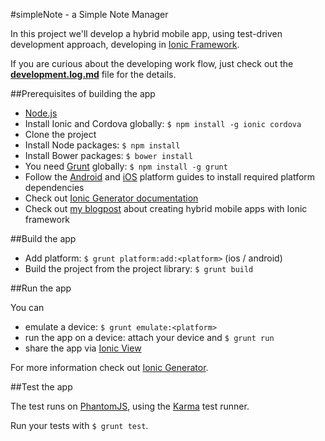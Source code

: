 #simpleNote - a Simple Note Manager

In this project we'll develop a hybrid mobile app, using test-driven development approach, developing in [Ionic Framework](ionicframework.com).

If you are curious about the developing work flow, just check out the [**development.log.md**](https://github.com/tompascall/simpleNote/blob/master/development.log.md) file for the details.

##Prerequisites of building the app

- [Node.js](nodejs.org)
- Install Ionic and Cordova globally: ```$ npm install -g ionic cordova```
- Clone the project
- Install Node packages: ```$ npm install```
- Install Bower packages: ```$ bower install```
- You need [Grunt](http://gruntjs.com/) globally: ```$ npm install -g grunt```
- Follow the [Android]() and [iOS]() platform guides to install required platform dependencies
- Check out [Ionic Generator documentation](https://github.com/diegonetto/generator-ionic/tree/master/docs)
- Check out [my blogpost](http://js-workout.tompascall.com/lets-create-hybrid-mobile-apps-with-ionic-framework/) about creating hybrid mobile apps with Ionic framework

##Build the app

- Add platform: ```$ grunt platform:add:<platform>``` (ios / android)
- Build the project from the project library: ```$ grunt build```

##Run the app

You can 

- emulate a device: ```$ grunt emulate:<platform>```
- run the app on a device: attach your device and ```$ grunt run```
- share the app via [Ionic View](http://view.ionic.io/)

For more information check out [Ionic Generator](https://github.com/diegonetto/generator-ionic#usage).

##Test the app

The test runs on [PhantomJS](http://phantomjs.org/), using the [Karma](http://karma-runner.github.io/0.12/index.html) test runner.

Run your tests with ```$ grunt test```.



